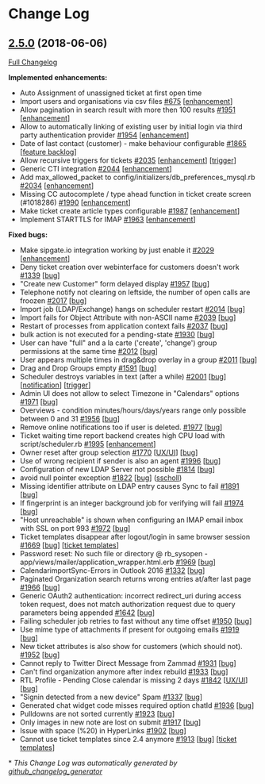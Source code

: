 # Change Log

## [2.5.0](https://github.com/zammad/zammad/tree/2.5.0) (2018-06-06)
[Full Changelog](https://github.com/zammad/zammad/compare/2.4.0...2.5.0)

**Implemented enhancements:**

- Auto Assignment of unassigned ticket at first open time
- Import users and organisations via csv files [\#675](https://github.com/zammad/zammad/issues/675) [[enhancement](https://github.com/zammad/zammad/labels/enhancement)]
- Allow pagination in search result with more then 100 results [\#1951](https://github.com/zammad/zammad/issues/1951) [[enhancement](https://github.com/zammad/zammad/labels/enhancement)]
- Allow to automatically linking of existing user by initial login via third party authentication provider [\#1954](https://github.com/zammad/zammad/issues/1954) [[enhancement](https://github.com/zammad/zammad/labels/enhancement)]
- Date of last contact \(customer\) - make behaviour configurable [\#1865](https://github.com/zammad/zammad/issues/1865) [[feature backlog](https://github.com/zammad/zammad/labels/feature%20backlog)]
- Allow recursive triggers for tickets [\#2035](https://github.com/zammad/zammad/issues/2035) [[enhancement](https://github.com/zammad/zammad/labels/enhancement)] [[trigger](https://github.com/zammad/zammad/labels/trigger)]
- Generic CTI integration [\#2044](https://github.com/zammad/zammad/issues/2044) [[enhancement](https://github.com/zammad/zammad/labels/enhancement)]
- Add max\_allowed\_packet to config/initializers/db\_preferences\_mysql.rb [\#2034](https://github.com/zammad/zammad/issues/2034) [[enhancement](https://github.com/zammad/zammad/labels/enhancement)]
- Missing CC autocomplete / type ahead function in ticket create screen \(\#1018286\) [\#1990](https://github.com/zammad/zammad/issues/1990) [[enhancement](https://github.com/zammad/zammad/labels/enhancement)]
- Make ticket create article types configurable [\#1987](https://github.com/zammad/zammad/issues/1987) [[enhancement](https://github.com/zammad/zammad/labels/enhancement)]
- Implement STARTTLS for IMAP [\#1963](https://github.com/zammad/zammad/issues/1963) [[enhancement](https://github.com/zammad/zammad/labels/enhancement)]


**Fixed bugs:**

- Make sipgate.io integration working by just enable it [\#2029](https://github.com/zammad/zammad/issues/2029) [[enhancement](https://github.com/zammad/zammad/labels/enhancement)]
- Deny ticket creation over webinterface for customers doesn't work [\#1339](https://github.com/zammad/zammad/issues/1339) [[bug](https://github.com/zammad/zammad/labels/bug)]
- "Create new Customer" form delayed display [\#1957](https://github.com/zammad/zammad/issues/1957) [[bug](https://github.com/zammad/zammad/labels/bug)]
- Telephone notify not clearing on leftside, the number of open calls are froozen [\#2017](https://github.com/zammad/zammad/issues/2017) [[bug](https://github.com/zammad/zammad/labels/bug)]
- Import job \(LDAP/Exchange\) hangs on scheduler restart [\#2014](https://github.com/zammad/zammad/issues/2014) [[bug](https://github.com/zammad/zammad/labels/bug)]
- Import fails for Object Attribute with non-ASCII name [\#2039](https://github.com/zammad/zammad/issues/2039) [[bug](https://github.com/zammad/zammad/labels/bug)]
- Restart of processes from application context fails [\#2037](https://github.com/zammad/zammad/issues/2037) [[bug](https://github.com/zammad/zammad/labels/bug)]
- bulk action is not executed for a pending-state [\#1930](https://github.com/zammad/zammad/issues/1930) [[bug](https://github.com/zammad/zammad/labels/bug)]
- User can have "full" and a la carte \('create', 'change'\) group permissions at the same time [\#2012](https://github.com/zammad/zammad/issues/2012) [[bug](https://github.com/zammad/zammad/labels/bug)]
- User appears multiple times in drag&drop overlay in a group [\#2011](https://github.com/zammad/zammad/issues/2011) [[bug](https://github.com/zammad/zammad/labels/bug)]
- Drag and Drop Groups empty [\#1591](https://github.com/zammad/zammad/issues/1591) [[bug](https://github.com/zammad/zammad/labels/bug)]
- Scheduler destroys variables in text \(after a while\) [\#2001](https://github.com/zammad/zammad/issues/2001) [[bug](https://github.com/zammad/zammad/labels/bug)] [[notification](https://github.com/zammad/zammad/labels/notification)] [[trigger](https://github.com/zammad/zammad/labels/trigger)]
- Admin UI does not allow to select Timezone in "Calendars" options [\#1971](https://github.com/zammad/zammad/issues/1971) [[bug](https://github.com/zammad/zammad/labels/bug)]
- Overviews - condition minutes/hours/days/years range only possible between 0 and 31 [\#1956](https://github.com/zammad/zammad/issues/1956) [[bug](https://github.com/zammad/zammad/labels/bug)]
- Remove online notifications too if user is deleted. [\#1977](https://github.com/zammad/zammad/issues/1977) [[bug](https://github.com/zammad/zammad/labels/bug)]
- Ticket waiting time report backend creates high CPU load with script/scheduler.rb [\#1995](https://github.com/zammad/zammad/issues/1995) [[enhancement](https://github.com/zammad/zammad/labels/enhancement)]
- Owner reset after group selection [\#1770](https://github.com/zammad/zammad/issues/1770) [[UX/UI](https://github.com/zammad/zammad/labels/UX/UI)] [[bug](https://github.com/zammad/zammad/labels/bug)]
- Use of wrong recipient if sender is also an agent [\#1996](https://github.com/zammad/zammad/issues/1996) [[bug](https://github.com/zammad/zammad/labels/bug)]
- Configuration of new LDAP Server not possible [\#1814](https://github.com/zammad/zammad/issues/1814) [[bug](https://github.com/zammad/zammad/labels/bug)]
- avoid null pointer exception [\#1822](https://github.com/zammad/zammad/pull/1822) [[bug](https://github.com/zammad/zammad/labels/bug)] ([sscholl](https://github.com/sscholl))
- Missing identifier attribute on LDAP entry causes Sync to fail [\#1891](https://github.com/zammad/zammad/issues/1891) [[bug](https://github.com/zammad/zammad/labels/bug)]
- If fingerprint is an integer background job for verifying will fail [\#1974](https://github.com/zammad/zammad/issues/1974) [[bug](https://github.com/zammad/zammad/labels/bug)]
- "Host unreachable" is shown when configuring an IMAP email inbox with SSL on port 993 [\#1972](https://github.com/zammad/zammad/issues/1972) [[bug](https://github.com/zammad/zammad/labels/bug)]
- Ticket templates disappear after logout/login in same browser session [\#1669](https://github.com/zammad/zammad/issues/1669) [[bug](https://github.com/zammad/zammad/labels/bug)] [[ticket templates](https://github.com/zammad/zammad/labels/ticket%20templates)]
- Password reset: No such file or directory @ rb\_sysopen - app/views/mailer/application\_wrapper.html.erb [\#1969](https://github.com/zammad/zammad/issues/1969) [[bug](https://github.com/zammad/zammad/labels/bug)]
- CalendarimportSync-Errors in Outlook 2016  [\#1332](https://github.com/zammad/zammad/issues/1332) [[bug](https://github.com/zammad/zammad/labels/bug)]
- Paginated Organization search returns wrong entries at/after last page [\#1966](https://github.com/zammad/zammad/issues/1966) [[bug](https://github.com/zammad/zammad/labels/bug)]
- Generic OAuth2 authentication: incorrect redirect\_uri during access token request, does not match authorization request due to query parameters being appended [\#1642](https://github.com/zammad/zammad/issues/1642) [[bug](https://github.com/zammad/zammad/labels/bug)]
- Failing scheduler job retries to fast without any time offset [\#1950](https://github.com/zammad/zammad/issues/1950) [[bug](https://github.com/zammad/zammad/labels/bug)]
- Use mime type of attachments if present for outgoing emails [\#1919](https://github.com/zammad/zammad/issues/1919) [[bug](https://github.com/zammad/zammad/labels/bug)]
- New ticket attributes is also show for customers \(which should not\). [\#1952](https://github.com/zammad/zammad/issues/1952) [[bug](https://github.com/zammad/zammad/labels/bug)]
- Cannot reply to Twitter Direct Message from Zammad [\#1931](https://github.com/zammad/zammad/issues/1931) [[bug](https://github.com/zammad/zammad/labels/bug)]
- Can't find organization anymore after index rebuild [\#1933](https://github.com/zammad/zammad/issues/1933) [[bug](https://github.com/zammad/zammad/labels/bug)]
- RTL Profile - Pending Close calendar is missing 2 days [\#1842](https://github.com/zammad/zammad/issues/1842) [[UX/UI](https://github.com/zammad/zammad/labels/UX/UI)] [[bug](https://github.com/zammad/zammad/labels/bug)]
- "Signin detected from a new device" Spam [\#1337](https://github.com/zammad/zammad/issues/1337) [[bug](https://github.com/zammad/zammad/labels/bug)]
- Generated chat widget code misses required option chatId  [\#1936](https://github.com/zammad/zammad/issues/1936) [[bug](https://github.com/zammad/zammad/labels/bug)]
- Pulldowns are not sorted currently [\#1923](https://github.com/zammad/zammad/issues/1923) [[bug](https://github.com/zammad/zammad/labels/bug)]
- Only images in new note are lost on submit [\#1917](https://github.com/zammad/zammad/issues/1917) [[bug](https://github.com/zammad/zammad/labels/bug)]
- Issue with space \(%20\) in HyperLinks [\#1902](https://github.com/zammad/zammad/issues/1902) [[bug](https://github.com/zammad/zammad/labels/bug)]
- Cannot use ticket templates since 2.4 anymore [\#1913](https://github.com/zammad/zammad/issues/1913) [[bug](https://github.com/zammad/zammad/labels/bug)] [[ticket templates](https://github.com/zammad/zammad/labels/ticket%20templates)]


\* *This Change Log was automatically generated by [github_changelog_generator](https://github.com/skywinder/Github-Changelog-Generator)*